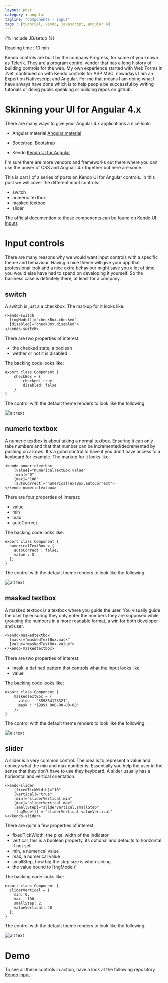 ```yaml
---
layout: post
category : angular
tagline: "Components - input"
tags : [tutorial, kendo, javascript, angular 4]
---
```

{% include JB/setup %}

Reading time : 10 min

Kendo controls are built by the company Progress, for some of you known as Telerik. They are a program control vendor that has a long history of building controls for the web. My own experience started with Web Forms in .Net, continued on with Kendo controls for ASP MVC, nowadays I am an Expert on Nativescript and Angular. For me that means I am doing what I have always have done which is to help people be successful by writing tutorials or doing public speaking or building repos on github. 

# Skinning your UI for Angular 4.x
There are many ways to give your Angular 4.x applications a nice look:

- Angular material [Angular material](https://material.angular.io/)

- Bootstrap, [Bootstrap](getbootstrap.com)
- Kendo [Kendo UI for Angular](http://www.telerik.com/kendo-angular-ui)

I'm sure there are more vendors and frameworks out there where you can use the power of CSS and Angualr 4.x together but here are some.

This is part I of a series of posts on Kendo UI for Angular controls. In this post we will cover the different input controls:
- switch
- numeric textbox
- masked textbox
- slider

The official documention to these components can be found on [Kendo UI Inputs](http://www.telerik.com/kendo-angular-ui/components/inputs/)

# Input controls
There are many reasons why we would want input controls with a specific theme and behaviour. Having a nice theme will give your app that professional look and a nice extra behaviour might save you a lot of time you would else have had to spend on developing it yourself. So the business case is definitely there, at least for a company.

## switch
A switch is just a a checkbox. The markup for it looks like:

```
<kendo-switch
  [(ngModel)]="checkBox.checked"
  [disabled]="checkBox.disabled">
</kendo-switch>
```

There are two properties of interest:

- the checked state, a boolean
- wether or not it is disabled

The backing code looks like:

```
export class Component {
    checkBox = {
        checked: true,
        disabled: false
    }
}
```

The control with the default theme renders to look like the following:

![alt text](/assets/img/kendo/switch.png "switch")


## numeric textbox

A numeric textbox is about taking a normal textbox. Ensuring it can only take numbers and that that number can be incremented/decremented by pushing on arrows. It's a good control to have if you don't have access to a keyboard for example.
The markup for it looks like:

```
<kendo-numerictextbox
    [value]="numericalTextBox.value" 
    [min]="0" 
    [max]="100" 
    [autoCorrect]="numericalTextBox.autoCorrect">
</kendo-numerictextbox>
```

There are four properties of interest:
- value
- min
- max
- autoCorrect

The backing code looks like:

```
export class Component {
  numericalTextBox = {
    autoCorrect : false,
    value : 5
  };
}
```

The control with the default theme renders to look like the following:

![alt text](/assets/img/kendo/numerical.png "numerical")

## masked textbox
A masked textbox is a textbox where you guide the user. You visually guide the user by ensuring they only enter the numbers they are supposed while grouping the numbers in a more readable format, a win for both developer and user.

```
<kendo-maskedtextbox 
  [mask]="maskedTextBox.mask" 
  [value="maskedTextBox.value">
</kendo-maskedtextbox>
```

There are two properties of interest:
- mask, a defined pattern thst controls what the input looks like
- value

The backing code looks like:

```
export class Component {
    maskedTextBox = {
      value : "359884123321",
      mask : "(999) 000-00-00-00"
    };
}
```

The control with the default theme renders to look like the following:

![alt text](/assets/img/kendo/masked.png "masked")


## slider
A slider is a very common control. The idea is to represent a value and convey what the min and max number is. Essentially you help the user in the sense that they don't have to use they keyboard. A slider usually has a horisontal and vertical orientation.

```
<kendo-slider
    [fixedTickWidth]="10"
    [vertical]="true"
    [min]="sliderVertical.min"
    [max]="sliderVertical.max"
    [smallStep]="sliderVertical.smallStep"
    [(ngModel)] = "sliderVertical.valueVertical"
></kendo-slider>
```

There are quite a few properties of interest:

- fixedTickWidth, the pixel width of the indicator
- vertical, this is a boolean property, its optional and defaults to horizontal if not set
- min, a numerical value
- max, a numerical value
- smallStep, how big the step size is when sliding
- the value bound to [(ngModel)]

The backing code looks like:

```
export class Component {
  sliderVertical = {
    min: 0,
    max : 100,
    smallStep: 2,
    valueVertical: 40
  };
}

```

The control with the default theme renders to look like the following:

![alt text](/assets/img/kendo/slider.png "slider")

# Demo

To see all these controls in action, have a look at the following repository [Kendo input](https://github.com/softchris/kendo-input)


